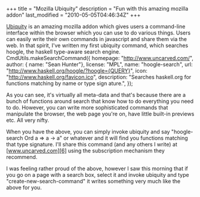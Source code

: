 +++
title = "Mozilla Ubiquity"
description = "Fun with this amazing mozilla addon"
last_modified = "2010-05-05T04:46:34Z"
+++


[Ubiquity][5] is an amazing mozilla addon which gives users a
command-line interface within the browser which you can use to do
various things. Users can easily write their own commands in javascript
and share them via the web. In that spirit, I've written my first
ubiquity command, which searches hoogle, the haskell type-aware search
engine.
CmdUtils.makeSearchCommand({
homepage: "http://www.uncarved.com/",
author: { name: "Sean Hunter"},
license: "MPL",
name: "hoogle-search",
url: "http://www.haskell.org/hoogle/?hoogle={QUERY}",
icon: "http://www.haskell.org/favicon.ico",
description: "Searches haskell.org for functions matching by name or type sign
ature.",
});

As you can see, it's virtually all meta-data and that's because there
are a bunch of functions around search that know how to do everything
you need to do. However, you can write more sophisticated commands that
manipulate the browser, the web page you're on, have little built-in
previews etc. All very nifty.

When you have the above, you can simply invoke ubiquity and say
"hoogle-search Ord a => a -> a" or whatever and it will find you
functions matching that type signature. I'll share this command (and
any others I write) at [www.uncarved.com][6] using the subscription
mechanism they recommend.

I was feeling rather proud of the above, however I saw this morning
that if you go on a page with a search box, select it and invoke
ubiquity and type "create-new-search-command" it writes something very
much like the above for you.

[1]: http://www.uncarved.com/articles/ubiquity
[2]: http://www.uncarved.com/
[3]: http://www.uncarved.com/articles/contact
[4]: http://www.uncarved.com/login/
[5]: https://addons.mozilla.org/en-US/firefox/addon/9527
[6]: http://www.uncarved.com/
[7]: http://www.uncarved.com/tags/computers
[8]: mailto:sean@uncarved.com
[9]: http://creativecommons.org/licenses/by-sa/4.0/
